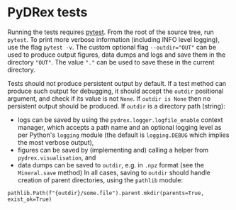# PyDRex tests

Running the tests requires [pytest](https://docs.pytest.org).
From the root of the source tree, run `pytest`.
To print more verbose information (including INFO level logging),
use the flag `pytest -v`.
The custom optional flag `--outdir="OUT"` can be used
to produce output figures, data dumps and logs and save them in the directory `"OUT"`.
The value `"."` can be used to save these in the current directory.

Tests should not produce persistent output by default.
If a test method can produce such output for debugging, it should accept the `outdir`
positional argument, and check if its value is not `None`.
If `outdir is None` then no persistent output should be produced.
If `outdir` is a directory path (string):
- logs can be saved by using the `pydrex.logger.logfile_enable` context manager,
  which accepts a path name and an optional logging level as per Python's `logging` module
  (the default is `logging.DEBUG` which implies the most verbose output),
- figures can be saved by (implementing and) calling a helper from `pydrex.visualisation`, and
- data dumps can be saved to `outdir`, e.g. in `.npz` format (see the `Mineral.save` method)
In all cases, saving to `outdir` should handle creation of parent directories,
using the `pathlib` module:

```
pathlib.Path(f"{outdir}/some.file").parent.mkdir(parents=True, exist_ok=True)
```
